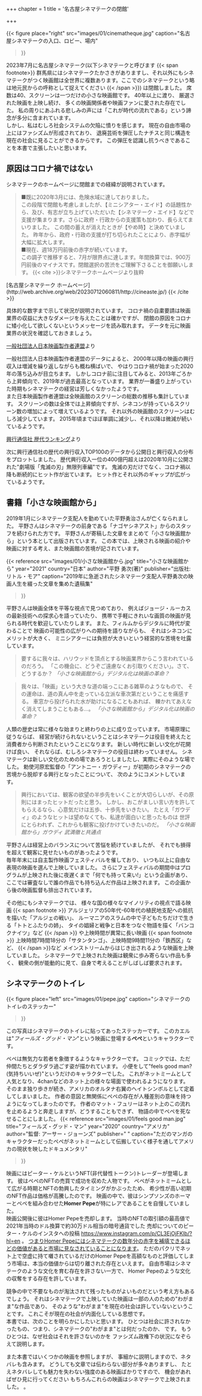+++
chapter = 1
title = '名古屋シネマテークの閉館'

+++

{{< figure
place="right"
src="images/01/cinematheque.jpg"
caption="名古屋シネマテークの入口、ロビー、場内"
>}}

2023年7月に名古屋シネマテーク(以下シネマテークと呼びます
{{< span footnote>}}
群馬県にはシネマテークたかさきがありますし、それ以外にもシネマテークがつく映画館は全世界に複数あります。ここでのシネマテークという略は地元民からの呼称として捉えてください
{{< /span >}})
は閉館しました。
席数は40、スクリーンは一つだけの小さな映画館です。
40年以上に渡り、
厳選された映画を上映し続け、
多くの映画関係者や映画ファンに愛された存在でした。
私の周りにあふれる悲しみの声には「これが時代の流れである」という諦念が多分に含まれています。  
しかし、私はむしろ社会システムの欠陥に憤りを感じます。
現在の自由市場の上にはファシズムが形成されており、
退廃芸術を弾圧したナチスと同じ構造を現在の社会に見ることができるからです。
この弾圧を認識し抗うべきであることを本書で主張したいと思います。

## 原因はコロナ禍ではない
シネマテークのホームページに閉館までの経緯が説明されています。

>  ■既に2020年3月には、危険水域に達しておりました。  
この段階で閉館も考慮しましたが、【ミニシアター・エイド】の話題性から、及び、有志が立ち上げていただいた【シネマテーク・エイド】などで支援が集まります。さらに政府・行政からの支援策も加わり、長らえてまいりました。
この間の蓄えが消えたときが【やめ時】と決めていました。
昨年から、政府・行政の支援が打ち切られたことにより、赤字幅が大幅に拡大します。  
■現在、週18万円前後の赤字が続いています。  
この調子で推移すると、7月が限界点に達します。年間換算では、900万円前後のマイナスです。閉館選択の苦渋をご理解下さることを御願いします。
{{< cite >}}シネマテークホームページより抜粋
<span class="footnote">
[名古屋シネマテーク ホームページ](http://web.archive.org/web/20230712060811/http://cineaste.jp/)
</span>
{{< /cite >}}

具体的な数字まで示して状況が説明されています。
コロナ禍の自粛要請は映画業界の収益に大きなダメージを与えたことは確かですが、
閉館の原因をコロナに矮小化して欲しくないというメッセージを読み取れます。
データを元に映画業界の状況を確認しておきましょう。

<div class="graphs">
  <canvas class="plot-income"></canvas>
</div>
<div class="graph-data-source"><a href="http://www.eiren.org/toukei/data.html">一般社団法人日本映画製作者連盟</a>より</div>

一般社団法人日本映画製作者連盟のデータによると、
2000年以降の映画の興行収入は増減を繰り返しながらも概ね横ばいで、
やはりコロナ禍が始まった2020年の落ち込みが目立ちます。
しかしコロナ前に注目してみると、2013年ごろから上昇傾向で、2019年が過去最高となっています。
業界が一番盛り上がっていた時期もシネマテークの経営は芳しくなかったようです。  
また日本映画製作者連盟は全映画館のスクリーンの総数の推移も集計しています。
スクリーンの数は全体では上昇傾向ですが、シネコンが持っているスクリーン数の増加によって増えているようです。
それ以外の映画館のスクリーンはむしろ減少しています。
2015年頃までほぼ単調に減少し、それ以降は微減が続いているようです。

<div class="graphs">
  <canvas class="plot-top100"></canvas>
</div>
<div class="graph-data-source"><a href="https://www.kogyotsushin.com/archives/alltime">興行通信社 歴代ランキング</a>より</div>

次に興行通信社の歴代の興行収入TOP100のデータから公開日と興行収入の分布をプロットしました。
歴代興行収入一位の400億円超えは2020年10月に公開された"劇場版「鬼滅の刃」無限列車編"です。
鬼滅の刃だけでなく、コロナ禍以降も断続的にヒット作が出ています。
ヒット作とそれ以外のギャップが広がっているようです。

## 書籍「小さな映画館から」
2019年1月にシネマテーク支配人を勤めていた平野勇治さんが亡くなられました。
平野さんはシネマテークの前身である「ナゴヤシネアスト」からのスタッフを続けられた方です。
平野さんが寄稿した文章をまとめて「小さな映画館から」という本として出版されています。
この本では、上映される映画の紹介や映画に対する考え、また映画館の苦境が記されています。

{{< reference
src="images/01/小さな映画館から.jpg"
title="小さな映画館から"
year="2021"
country="日本"
author="平野 勇次(著)"
publisher="出版社: リトル・モア"
caption="2019年に急逝されたシネマテーク支配人平野勇次の映画人生を綴った文章を集めた遺稿集"
>}}

平野さんは映画全体を平等な視点で見つめており、
例えばジョージ・ルーカスの最新技術への探求心を語っていたり、
携帯で手軽にきれいな画質の映画が見られる時代を歓迎していたりします。
また、フィルムからデジタルに時代が変わることで
映画の可能性の広がりへの期待を語りながらも、
それはシネコンにメリットが大きく、
ミニシアターには負担が大きいという経営的な苦境を吐露しています。

> 要するに我々は、ハリウッドを頂点とする映画業界からこう言われているのだろう。
「この機会に、どうぞご遠慮なくお引取りください」。さて、どうするか？
<cite>「小さな映画館から」デジタル化は映画の革命？</cite>

> 我々は、「映画」という大きな道の端っこにある雑草のようなもので、
その運命は、道の真ん中を走っている立派な車次第だということを痛感する。
車窓から投げられた水が助けになることもあれば、
轢かれてあえなく消えてしまうこともある…。
<cite>「小さな映画館から」デジタル化は映画の革命？</cite>

人類の歴史は常に様々な始まりと終わりの上に成り立っています。
市場原理に従うならば、
経営が続けられないということはシネマテークは役目を終えたと消費者から判断されたということになります。
新しい時代に新しい文化が花開けば良い、
それならば、むしろシネマテークの役目は終わっていません。
シネマテークは新しい文化のための場であろうとしましたし、実際にそのような場でした。
勅使河原宏監督の「アントニー・ガウディー」が初期のシネマテークの苦境から脱却する興行となったことについて、
次のようにコメントしています。

> 興行においては、観客の欲望の半歩先をいくことが大切らしいが、その原則にはまったヒットだったと思う。
しかし、おこがましい言い方を許してもらえるなら、心意気だけは五歩、十歩先をいきたい。
たとえ「ガウディ」のようなヒットは望めなくても、私達が面白いと思ったものは
世評にとらわれず、これからも観客に投げかけていきたいのだ。
<cite>「小さな映画館から」ガウディ 武満徹と共通点</cite>

平野さんは経営上のバランスについて苦悩を続けていましたが、
それでも損得を超えて観客に見せたいものがあったようです。  
毎年年末には自主製作映画フェスティバルを催しており、
いつも以上に自由な表現の映画を選んで上映していました。
さらにフェスティバルの期間中はプログラムが上映された後に夜遅くまで「何でも持って来い!」という企画があり、
ここでは審査なしで誰の作品でも持ち込んだ作品は上映されます。
この企画から後の映画監督も排出されています。

その他にもシネマテークでは、
様々な国の様々なマイノリティの視点で語る映画
{{< span footnote >}}
アルジェリアの50年代-60年代の植民地支配への抵抗を描いた「アルジェの戦い」、
ルーマニアのスラムの中で子どもたちだけで生きる「トトとふたりの姉」、
タイの娼婦と戦争と日本をつなぐ物語を描く「バンコクナイツ」など
{{< /span >}}
や上映時間が異常に長い映画
{{< span footnote >}}
上映時間7時間18分の「サタンタンゴ」、上映時間9時間11分の「鉄西区」など、
{{< /span >}}など
メインストリームからはじき出されるような映画を上映していました。
シネマテークで上映された映画は観衆に歩み寄らない作品も多く、
観衆の側が能動的に見て、自身で考えることがしばしば要求されます。

## シネマテークのトイレ
{{< figure
place="left"
src="images/01/pepe.jpg"
caption="シネマテークのトイレのステッカー"
>}}

この写真はシネマテークのトイレに貼ってあったステッカーです。
このカエルは"*フィールズ・グッド・マン*"という映画に登場する**ペペ**というキャラクターです。

ペペは無気力な若者を象徴するようなキャラクターです。
コミックでは、ただ仲間たちとダラダラ過ごす姿が描かれています。
小便をして"feels good man?(気持ちいいぜ)"というだけのキャラクターでした。
これがネットミームとして人気となり、4chanなどのネット上の様々な場面で使われるようになります。
そのまま独り歩きが続き、アメリカのオルタナ右翼のヘイトシンボルとして定着してしまいました。
作者の意図と無関係にペペの存在が人種差別の意味を持つようになってしまったのです。
作者のマット・フュリーはネット上のこの流れを止めるようと奔走しますが、どうすることもできず、
物語の中でペペを死なせることにしました。
{{< reference
src="images/01/feels good man.jpg"
title="フィールズ・グッド・マン"
year="2020"
country="アメリカ"
author="監督: アーサー・ジョーンズ"
publisher=" "
caption="ただのマンガのキャラクターだったペペがネットミームとして伝搬していく様子を通してアメリカの現状を映したドキュメンタリ"
>}}

映画にはピーター・ケルというNFT(非代替性トークン)トレーダーが登場します。
彼はペペのNFTの売買で成功を収めた人物です。
ペペがネットミームとして広がる時期とNFTの勃興したタイミングがかぶったため、
希少性が高い初期のNFT作品は価格が高騰したのです。
映画の中で、彼はシンプソンズのホーマーとペペを組み合わせた**Homer Pepe**が特にレアであることを自慢していました。  
映画公開後に彼はHomer Pepeを売却します。
当時のNFTの取引額の最高値で2021年当時のドル換算で約30万ドル相当の暗号通貨でした
<span class="footnote" >
売却についてのピーター・ケルのインスタへの投稿 https://www.instagram.com/p/CL3EjOjFKlb/?hl=en
</span>。
<ins>つまりHomer Pepeにはシネマテークの数年分の赤字を補填できるほどの価値があると市場に見なされていることになります</ins>。
ただのパクリでネット上で空虚に持て囃されているだけのHomer Pepeを高額なものと評価してしまう市場は、本当の価値からは切り離された存在といえます。
自由市場はシネマテークのような文化を育む存在を許さない一方で、
Homer Pepeのような文化の収奪をする存在を許しています。

競争の中で不要なものが淘汰されて残ったものがよいものだという考え方もあるでしょう。
それはシネマテークで上映していた映画は一部の人のための"わがまま"な作品であり、
そのような"わがまま"を現在の社会は許していないということです。
これこそが現在の社会が内面化している思想です。  
本書では、次のことを明らかにしたいと思います。
ひとつは社会に許されなかったもの、つまり、シネマテークの"わがまま"とは何だったのか、
です。
もうひとつは、なぜ社会はそれを許さないのかを
ファシズム政権下の状況になぞらえて説明します。

また本書ではいくつかの映画を参照しますが、
事細かに説明しますので、ネタバレも含みます。
どうしても文章では伝わらない部分が多々ありますし、
たとえネタバレしても魅力を失わない強度のある映画ばかりですので、
機会があればぜひ見に行ってください<span class="footnote">
もちろんこれらの映画はシネマテークで上映されました。
</span>。
